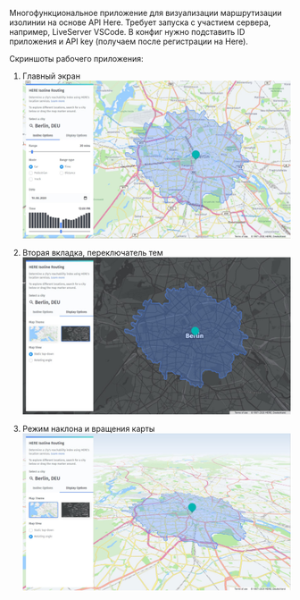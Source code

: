 Многофункциональное приложение для визуализации маршрутизации изолинии на основе API Here.
Требует запуска с участием сервера, например, LiveServer VSCode.
В конфиг нужно подставить ID приложения и API key (получаем после регистрации на Here).

Cкриншоты рабочего приложения:

1. Главный экран
![Главный экран](/screens/main.jpg)

2. Вторая вкладка, переключатель тем
![Тёмная тема](/screens/dark_theme.jpg)

3. Режим наклона и вращения карты
![Режим вращения](/screens/rotation_mode.jpg)
